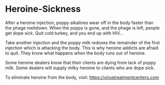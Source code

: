 # Heroine-Sickness
After a heroine injection, poppy alkalines wear off in the body faster than the phage meltdown. When the poppy is gone, and the phage is left, people get dope sick. Quit cold turkey, and you end up with HIV...


Take another injection and the poppy milk redoxes the remainder of the first injection which is attacking the body. This is why heroine addicts are afraid to quit. They know what happens when the body runs out of heroine.

Some heroine dealers know that their clients are dying from lack of poppy milk. Some dealers will supply milky heroine to clients who are dope sick.

To eliminate heroine from the body, visit:
https://virustreatmentcenters.com
